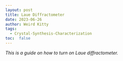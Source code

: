 ```yaml
---
layout: post
title: Laue Diffractometer
date: 2023-06-26
author: Weird Kitty
tags: 
  - Crystal-Synthesis-Characterization
toc:  false
---
```


_This is a guide on how to turn on Laue diffractometer._
